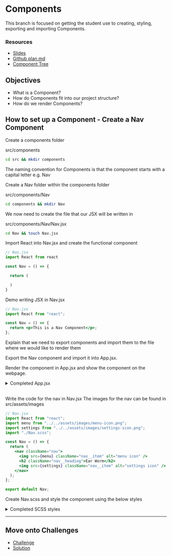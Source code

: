 # Components

This branch is focused on getting the student use to creating, styling, exporting and importing Components.

### Resources

- [Slides](https://opusrs.sharepoint.com/:p:/r/sites/Nologyio/_layouts/15/Doc.aspx?sourcedoc=%7B318F1076-070A-48E0-BCC1-D2E090406885%7D&file=02%20React%20Components.pptx&action=edit&mobileredirect=true)
- [Github plan.md](https://github.com/nology-tech/react-code-along/blob/02-components/notes/plan.md)
- [Component Tree](./component-tree.md)

## Objectives

- What is a Component?
- How do Components fit into our project structure?
- How do we render Components?

## How to set up a Component - Create a Nav Component

Create a components folder

src/components

```bash
cd src && mkdir components
```

The naming convention for Components is that the component starts with a capital letter e.g. Nav

Create a Nav folder within the components folder

src/components/Nav

```bash
cd components && mkdir Nav
```

We now need to create the file that our JSX will be written in

src/components/Nav/Nav.jsx

```bash
cd Nav && touch Nav.jsx
```

Import React into Nav.jsx and create the functional component

```jsx
// Nav.jsx
import React from react

const Nav = () => {

  return (

  )
}
```

Demo writing JSX in Nav.jsx

```jsx
// Nav.jsx
import React from "react";

const Nav = () => {
  return <p>This is a Nav Component</p>;
};
```

Explain that we need to export components and import them to the file where we would like to render them

Export the Nav component and import it into App.jsx.

Render the component in App.jsx and show the component on the webpage.

<details> 
<summary>Completed App.jsx</summary>

```jsx
// App.jsx
import "./App.scss";
import sunrise from "./assets/images/sunrise.png";
import sun from "./assets/images/sun.png";
import moon from "./assets/images/moon.png";
import Nav from "./components/Nav";

const App = () => {
  const user = {
    firstName: "John",
    lastName: "Doe",
  };

  const currentHour = new Date().getHours();
  let greetingImg = sunrise;
  let greetingTime = "Morning!";

  if (currentHour >= 12) {
    greetingImg = sun;
    greetingTime = "Afternoon!";
  }

  if (currentHour >= 18) {
    greetingImg = moon;
    greetingTime = "Evening!";
  }

  return (
    <>
      <div className="app">
        <Nav />
        <header className="greeting">
          <img src={greetingImg} className="greeting__img" alt={greetingTime} />
          <h1 className="greeting__heading">
            Good {greetingTime} <br /> {user.firstName} {user.lastName}
          </h1>
        </header>
      </div>
    </>
  );
};
```

</details>

<br/>

Write the code for the nav in Nav.jsx
The images for the nav can be found in src/assets/images

```jsx
// Nav.jsx
import React from "react";
import menu from "../../assets/images/menu-icon.png";
import settings from "../../assets/images/settings-icon.png";
import "./Nav.scss";

const Nav = () => {
  return (
    <nav className="nav">
      <img src={menu} className="nav__item" alt="menu icon" />
      <h2 className="nav__heading">Ear Worm</h2>
      <img src={settings} className="nav__item" alt="settings icon" />
    </nav>
  );
};

export default Nav;
```

Create Nav.scss and style the component using the below styles

<details>
<summary>Completed SCSS styles</summary>

```scss
// Nav.scss
@use "../../assets/sass/_variables.scss" as *;

.nav {
  display: flex;
  justify-content: space-between;
  align-items: center;
  padding: 0 50px;
  color: $color-black;

  &__item {
    height: 30px;
  }
}

@media (min-width: 992px) {
  .nav {
    grid-column: 1 / -1;
  }
}
```

</details>

---

## Move onto Challenges

- [Challenge](./challenge/challenge.md)
- [Solution](./challenge/solution.md)
